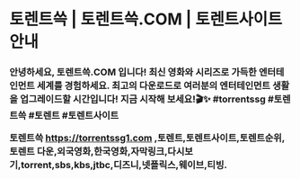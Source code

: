 <h1>토렌트쓱 | 토렌트쓱.COM | 토렌트사이트 안내

<h3>안녕하세요, 토렌트쓱.COM 입니다! 최신 영화와 시리즈로 가득한 엔터테인먼트 세계를 경험하세요. 최고의 다운로드로 여러분의 엔터테인먼트 생활을 업그레이드할 시간입니다! 지금 시작해 보세요!🎬✨
 #torrentssg #토렌트쓱 #토렌트 #토렌트사이트
<p>
<p>
<p>
<p>
  
토렌트쓱 https://torrentssg1.com ,토렌트,토렌트사이트,토렌트순위,토렌트 다운,외국영화,한국영화,자막링크,다시보기,torrent,sbs,kbs,jtbc,디즈니,넷플릭스,웨이브,티빙.
